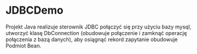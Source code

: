 JDBCDemo
========

Projekt Java realizuje sterownik JDBC połączyć się przy użyciu bazy mysql, utworzyć klasę DbConnection (obudowuje połączenie i zamknąć operację połączenia z bazą danych), aby osiągnąć rekord zapytanie obudowuje Podmiot Bean.
